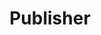 ---
title: Publisher
description: We publish open data
permalink: /publisher/_key_
layout: publisher-key
lang-ref: publisher-key
---
